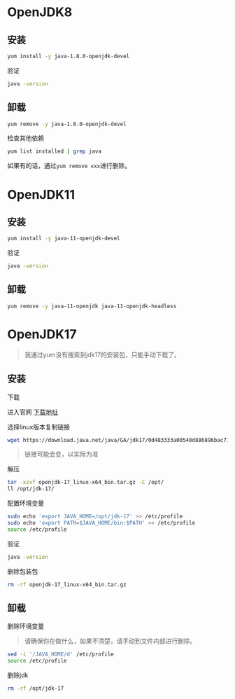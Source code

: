 
# OpenJDK8

## 安装
```bash
yum install -y java-1.8.0-openjdk-devel
```

验证
```bash
java -version
```

## 卸载
```bash
yum remove -y java-1.8.0-openjdk-devel
```

检查其他依赖
```bash
yum list installed | grep java
```
如果有的话，通过`yum remove xxx`进行删除。

# OpenJDK11

## 安装
```bash
yum install -y java-11-openjdk-devel
```

验证
```bash
java -version
```

## 卸载
```bash
yum remove -y java-11-openjdk java-11-openjdk-headless
```

# OpenJDK17

> 我通过yum没有搜索到jdk17的安装包，只能手动下载了。

## 安装

下载 

进入官网 [下载地址](https://jdk.java.net/archive/)

选择linux版本复制链接
```bash
wget https://download.java.net/java/GA/jdk17/0d483333a00540d886896bac774ff48b/35/GPL/openjdk-17_linux-x64_bin.tar.gz
```
> 链接可能会变，以实际为准

解压
```bash
tar -xzvf openjdk-17_linux-x64_bin.tar.gz -C /opt/
ll /opt/jdk-17/
```

配置环境变量
```bash
sudo echo 'export JAVA_HOME=/opt/jdk-17' >> /etc/profile
sudo echo 'export PATH=$JAVA_HOME/bin:$PATH' >> /etc/profile
source /etc/profile
```

验证
```bash
java -version
```

删除包装包
```bash
rm -rf openjdk-17_linux-x64_bin.tar.gz
```

## 卸载

删除环境变量

> 请确保你在做什么，如果不清楚，请手动到文件内部进行删除。
```bash
sed -i '/JAVA_HOME/d' /etc/profile
source /etc/profile
```

删除jdk
```bash
rm -rf /opt/jdk-17
```